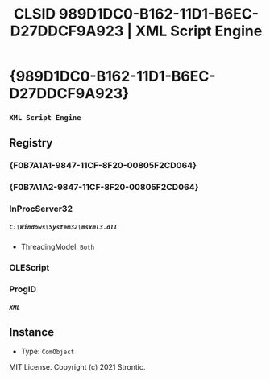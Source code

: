 ﻿---
title: "CLSID 989D1DC0-B162-11D1-B6EC-D27DDCF9A923 | XML Script Engine"
excerpt: What is COM-Object CLSID 989D1DC0-B162-11D1-B6EC-D27DDCF9A923?
---

# {989D1DC0-B162-11D1-B6EC-D27DDCF9A923}

### `XML Script Engine`

## Registry


### {F0B7A1A1-9847-11CF-8F20-00805F2CD064}


### {F0B7A1A2-9847-11CF-8F20-00805F2CD064}


### InProcServer32

##### `C:\Windows\System32\msxml3.dll`
* ThreadingModel: `Both`

### OLEScript


### ProgID

##### `XML`

## Instance

* Type: `ComObject`

MIT License. Copyright (c) 2021 Strontic.


